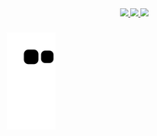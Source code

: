 <div align="center">
 <a href="https://github.com/xeyay">
    <img src="https://discord.c99.nl/widget/theme-4/369958674527158293.png"/>
     </a>
  <a href="https://github.com/rafaballerini">
  <img height="180em" src="https://github-readme-stats.vercel.app/api?username=yeedny&show_icons=true&theme=dracula&include_all_commits=true&count_private=true"/>
  <img height="180em" src="https://github-readme-stats.vercel.app/api/top-langs/?username=yeedny&layout=compact&langs_count=7&theme=dracula"/>
</div>

  ##
 
  ![Snake animation](https://github.com/rafaballerini/rafaballerini/blob/output/github-contribution-grid-snake.svg)
 
</div>
